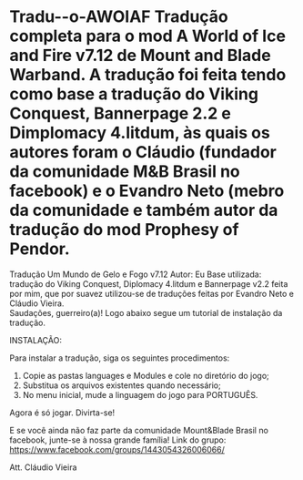 ﻿# Tradu--o-AWOIAF Tradução completa para o mod A World of Ice and Fire v7.12 de Mount and Blade Warband. A tradução foi feita tendo como base a tradução do Viking Conquest, Bannerpage 2.2 e Dimplomacy 4.litdum, às quais os autores foram o Cláudio (fundador da comunidade M&B Brasil no facebook) e o Evandro Neto (mebro da comunidade e também autor da tradução do mod Prophesy of Pendor.


Tradução Um Mundo de Gelo e Fogo v7.12
Autor: Eu
Base utilizada: tradução do Viking Conquest, Diplomacy 4.litdum e Bannerpage v2.2 feita por mim, que por suavez utilizou-se de traduções feitas por Evandro Neto e Cláudio Vieira.                                    
Saudações, guerreiro(a)!
Logo abaixo segue um tutorial de instalação da tradução. 

INSTALAÇÃO:

Para instalar a tradução, siga os seguintes procedimentos:
1) Copie as pastas languages e Modules e cole no diretório do jogo;
2) Substitua os arquivos existentes quando necessário;
3) No menu inicial, mude a linguagem do jogo para PORTUGUÊS.

Agora é só jogar. Divirta-se!

E se você ainda não faz parte da comunidade Mount&Blade Brasil no facebook, junte-se à nossa grande família!
Link do grupo: https://www.facebook.com/groups/1443054326006066/

Att.
Cláudio Vieira
